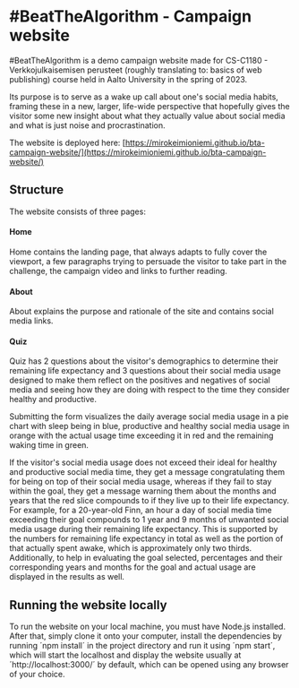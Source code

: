 # #BeatTheAlgorithm - Campaign website

#BeatTheAlgorithm is a demo campaign website made for CS-C1180 - Verkkojulkaisemisen perusteet
(roughly translating to: basics of web publishing) course held in Aalto University in the spring of 2023.

Its purpose is to serve as a wake up call about one's social media habits, framing these in a new, larger,
life-wide perspective that hopefully gives the visitor some new insight about what they actually value
about social media and what is just noise and procrastination. 

The website is deployed here: [https://mirokeimioniemi.github.io/bta-campaign-website/](https://mirokeimioniemi.github.io/bta-campaign-website/)

## Structure

The website consists of three pages:

#### Home

Home contains the landing page, that always adapts to fully cover the viewport, a few paragraphs trying to
persuade the visitor to take part in the challenge, the campaign video and links to further reading.

#### About

About explains the purpose and rationale of the site and contains social media links.

#### Quiz

Quiz has 2 questions about the visitor's demographics to determine their remaining life expectancy and 3
questions about their social media usage designed to make them reflect on the positives and negatives of
social media and seeing how they are doing with respect to the time they consider healthy and productive.

Submitting the form visualizes the daily average social media usage in a pie chart with sleep being in blue,
productive and healthy social media usage in orange with the actual usage time exceeding it in red and the
remaining waking time in green.

If the visitor's social media usage does not exceed their ideal for healthy and productive social media time,
they get a message congratulating them for being on top of their social media usage, whereas if they fail to
stay within the goal, they get a message warning them about the months and years that the red slice compounds
to if they live up to their life expectancy. For example, for a 20-year-old Finn, an hour a day of social media
time exceeding their goal compounds to 1 year and 9 months of unwanted social media usage during their remaining
life expectancy. This is supported by the numbers for remaining life expectancy in total as well as the portion
of that actually spent awake, which is approximately only two thirds. Additionally, to help in evaluating the
goal selected, percentages and their corresponding years and months for the goal and actual usage are displayed
in the results as well. 

## Running the website locally

To run the website on your local machine, you must have Node.js installed. After that, simply clone it onto
your computer, install the dependencies by running ´npm install´ in the project directory and run it using 
´npm start´, which will start the localhost and display the website usually at ´http://localhost:3000/´ by
default, which can be opened using any browser of your choice. 
